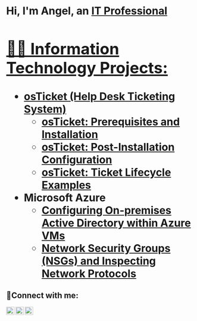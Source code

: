 <h1>Hi, I'm Angel, an <a href="https://linkedin.com/in/Josh">IT Professional

<h2>👨‍💻 Information Technology Projects:</h2>

- <b>osTicket (Help Desk Ticketing System)</b>
  - [osTicket: Prerequisites and Installation](https://github.com/AngelWVelez/osticket-prereqs)
  - [osTicket: Post-Installation Configuration](https://github.com/AngelWVelez/osTicket-Post-Install-Configuration)
  - [osTicket: Ticket Lifecycle Examples](https://github.com/AngelWVelez/Ticket-Lifecycle)
- <b>Microsoft Azure</b>
  - [Configuring On-premises Active Directory within Azure VMs](https://github.com/AngelWVelez/configure-AD)
  - [Network Security Groups (NSGs) and Inspecting Network Protocols](https://github.com/AngelWVelez/azure-network-protocols)

<h2>🤳Connect with me:</h2>

[<img align="left" alt="Josh | Twitter" width="22px" src="https://cdn.jsdelivr.net/npm/simple-icons@v3/icons/twitter.svg" />][twitter]
[<img align="left" alt="Josh | LinkedIn" width="22px" src="https://cdn.jsdelivr.net/npm/simple-icons@v3/icons/linkedin.svg" />][linkedin]
[<img align="left" alt="Josh | Instagram" width="22px" src="https://cdn.jsdelivr.net/npm/simple-icons@v3/icons/instagram.svg" />][instagram]

[twitter]: https://twitter.com/Josh
[instagram]: https://www.instagram.com/Josh
[linkedin]: https://linkedin.com/in/Josh
